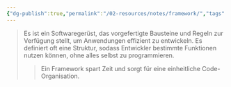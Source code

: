 ```yaml
---
{"dg-publish":true,"permalink":"/02-resources/notes/framework/","tags":["code/java/"],"updated":"2024-10-25T09:05:31.863+02:00"}
---
```


>Es ist ein Softwaregerüst, das vorgefertigte Bausteine und Regeln zur Verfügung stellt, um Anwendungen effizient zu entwickeln. 
>Es definiert oft eine Struktur, sodass Entwickler bestimmte Funktionen nutzen können, ohne alles selbst zu programmieren. 
>>Ein Framework spart Zeit und sorgt für eine einheitliche Code-Organisation.

